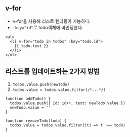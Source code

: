 ## v-for
- v-for을 사용해 리스트 렌더링이 가능하다.
- `:key="id"`로 todo객체에 바인딩한다.
```
<ul>
  <li v-for="todo in todos" :key="todo.id">
    {{ todo.text }}
  </li>
</ul>
```

## 리스트를 업데이트하는 2가지 방법
1. `todos.value.push(newTodo)`
2. `todos.value = todos.value.filter(/*...*/)`
```
function addTodo() {
  todos.value.push({ id: id++, text: newTodo.value })
  newTodo.value = ''
}

function removeTodo(todo) {
  todos.value = todos.value.filter((t) => t !== todo)
}
```
